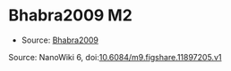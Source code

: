 <a name="material" />

# Bhabra2009 M2
<script type="application/ld+json">
  {
    "@context": "https://schema.org/",
    "@type": "ChemicalSubstance",
    "@id": "https://egonw.github.io/nanowiki/nanowiki212.html#material",
    "http://purl.org/dc/terms/conformsTo":
      {
        "@type": "CreativeWork",
        "@id": "https://bioschemas.org/profiles/ChemicalSubstance/0.4-RELEASE/"
      },
    "identfier": "212",
    "name": "Bhabra2009 M2",
    "url": "https://egonw.github.io/nanowiki/nanowiki212.html#material",
    "sameAs": "http://127.0.0.1/mediawiki/index.php/Special:URIResolver/Bhabra2009_M2"
  }
</script>


* Source: [Bhabra2009](articleBhabra2009.md)


Source: NanoWiki 6, doi:[10.6084/m9.figshare.11897205.v1](https://doi.org/10.6084/m9.figshare.11897205.v1)
